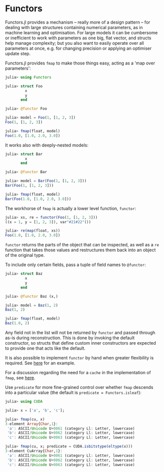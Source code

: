 # Functors

Functors.jl provides a mechanism – really more of a design pattern – for dealing with large structures containing numerical parameters, as in machine learning and optimisation. For large models it can be cumbersome or inefficient to work with parameters as one big, flat vector, and structs help manage complexity; but you also want to easily operate over all parameters at once, e.g. for changing precision or applying an optimiser update step.

Functors.jl provides `fmap` to make those things easy, acting as a 'map over parameters':

```julia
julia> using Functors

julia> struct Foo
         x
         y
       end

julia> @functor Foo

julia> model = Foo(1, [1, 2, 3])
Foo(1, [1, 2, 3])

julia> fmap(float, model)
Foo(1.0, [1.0, 2.0, 3.0])
```

It works also with deeply-nested models:

```julia
julia> struct Bar
         x
       end

julia> @functor Bar

julia> model = Bar(Foo(1, [1, 2, 3]))
Bar(Foo(1, [1, 2, 3]))

julia> fmap(float, model)
Bar(Foo(1.0, [1.0, 2.0, 3.0]))
```

The workhorse of `fmap` is actually a lower level function, `functor`:

```julia
julia> xs, re = functor(Foo(1, [1, 2, 3]))
((x = 1, y = [1, 2, 3]), var"#21#22"())

julia> re(map(float, xs))
Foo(1.0, [1.0, 2.0, 3.0])
```

`functor` returns the parts of the object that can be inspected, as well as a `re` function that takes those values and restructures them back into an object of the original type.

To include only certain fields, pass a tuple of field names to `@functor`:

```julia
julia> struct Baz
         x
         y
       end

julia> @functor Baz (x,)

julia> model = Baz(1, 2)
Baz(1, 2)

julia> fmap(float, model)
Baz(1.0, 2)
```

Any field not in the list will not be returned by `functor` and passed through as-is during reconstruction. This is done by invoking the default constructor, so structs that define custom inner constructors are expected to provide one that acts like the default.

It is also possible to implement `functor` by hand when greater flexibility is required. See [here](https://github.com/FluxML/Functors.jl/issues/3) for an example.

For a discussion regarding the need for a `cache` in the implementation of `fmap`, see [here](https://github.com/FluxML/Functors.jl/issues/2).

Use `predicate` for more fine-grained control over whether `fmap` descends into a particular value (the default is `predicate = Functors.isleaf`):
```julia
julia> using CUDA

julia> x = ['a', 'b', 'c'];

julia> fmap(cu, x)
3-element Array{Char,1}:
 'a': ASCII/Unicode U+0061 (category Ll: Letter, lowercase)
 'b': ASCII/Unicode U+0062 (category Ll: Letter, lowercase)
 'c': ASCII/Unicode U+0063 (category Ll: Letter, lowercase)

julia> fmap(cu, x; predicate = CUDA.isbitstype(eltype(x)))
3-element CuArray{Char,1}:
 'a': ASCII/Unicode U+0061 (category Ll: Letter, lowercase)
 'b': ASCII/Unicode U+0062 (category Ll: Letter, lowercase)
 'c': ASCII/Unicode U+0063 (category Ll: Letter, lowercase)
```
